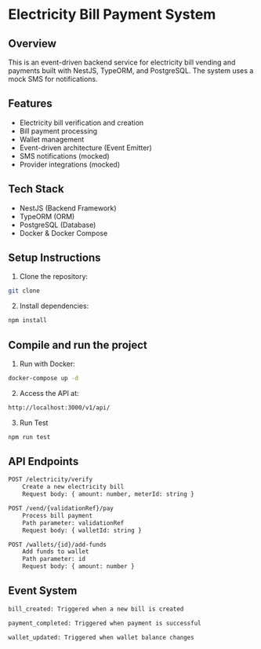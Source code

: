 # Electricity Bill Payment System

## Overview

This is an event-driven backend service for electricity bill vending and payments built with NestJS, TypeORM, and PostgreSQL. The system uses a mock SMS for notifications.

## Features

- Electricity bill verification and creation
- Bill payment processing
- Wallet management
- Event-driven architecture (Event Emitter)
- SMS notifications (mocked)
- Provider integrations (mocked)

## Tech Stack

- NestJS (Backend Framework)
- TypeORM (ORM)
- PostgreSQL (Database)
- Docker & Docker Compose

## Setup Instructions

1. Clone the repository:

```bash
git clone
```

2. Install dependencies:

```bash
npm install
```

## Compile and run the project

1. Run with Docker:

```bash
docker-compose up -d
```

2. Access the API at:

```bash
http://localhost:3000/v1/api/
```

3. Run Test

```bash
npm run test
```

## API Endpoints

```bash
POST /electricity/verify
    Create a new electricity bill
    Request body: { amount: number, meterId: string }

POST /vend/{validationRef}/pay
    Process bill payment
    Path parameter: validationRef
    Request body: { walletId: string }

POST /wallets/{id}/add-funds
    Add funds to wallet
    Path parameter: id
    Request body: { amount: number }
```

## Event System

```bash
bill_created: Triggered when a new bill is created

payment_completed: Triggered when payment is successful

wallet_updated: Triggered when wallet balance changes

```
